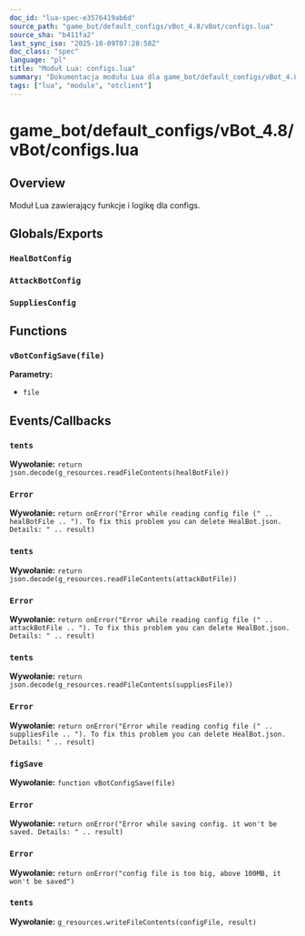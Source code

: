 ```yaml
---
doc_id: "lua-spec-e3576419ab6d"
source_path: "game_bot/default_configs/vBot_4.8/vBot/configs.lua"
source_sha: "b411fa2"
last_sync_iso: "2025-10-09T07:28:58Z"
doc_class: "spec"
language: "pl"
title: "Moduł Lua: configs.lua"
summary: "Dokumentacja modułu Lua dla game_bot/default_configs/vBot_4.8/vBot/configs.lua"
tags: ["lua", "module", "otclient"]
---
```


# game_bot/default_configs/vBot_4.8/vBot/configs.lua

## Overview

Moduł Lua zawierający funkcje i logikę dla configs.

## Globals/Exports

### `HealBotConfig`

### `AttackBotConfig`

### `SuppliesConfig`

## Functions

### `vBotConfigSave(file)`

**Parametry:**

- `file`

## Events/Callbacks

### `tents`

**Wywołanie:** `return json.decode(g_resources.readFileContents(healBotFile))`

### `Error`

**Wywołanie:** `return onError("Error while reading config file (" .. healBotFile .. "). To fix this problem you can delete HealBot.json. Details: " .. result)`

### `tents`

**Wywołanie:** `return json.decode(g_resources.readFileContents(attackBotFile))`

### `Error`

**Wywołanie:** `return onError("Error while reading config file (" .. attackBotFile .. "). To fix this problem you can delete HealBot.json. Details: " .. result)`

### `tents`

**Wywołanie:** `return json.decode(g_resources.readFileContents(suppliesFile))`

### `Error`

**Wywołanie:** `return onError("Error while reading config file (" .. suppliesFile .. "). To fix this problem you can delete HealBot.json. Details: " .. result)`

### `figSave`

**Wywołanie:** `function vBotConfigSave(file)`

### `Error`

**Wywołanie:** `return onError("Error while saving config. it won't be saved. Details: " .. result)`

### `Error`

**Wywołanie:** `return onError("config file is too big, above 100MB, it won't be saved")`

### `tents`

**Wywołanie:** `g_resources.writeFileContents(configFile, result)`
